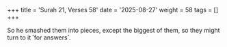 +++
title = 'Surah 21, Verses 58'
date = '2025-08-27'
weight = 58
tags = []
+++

So he smashed them into pieces, except the biggest of them, so they might turn to it ˹for answers˺.